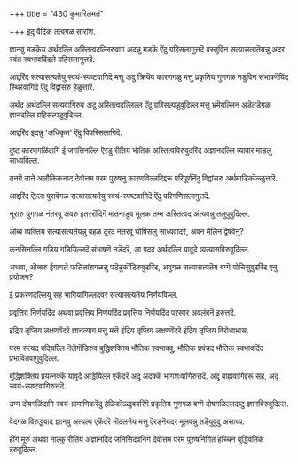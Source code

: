 +++
title = "430 कुमारिलमतं"

+++
इदु वैदिक तत्वगळ सारांश.

ज्ञानवु मडकॆय अर्थदल्लि अस्तित्वदल्लिरुवाग अदन्नु मडकॆ ऎंदु ग्रहिसलागुत्तदॆ वस्तुविन सत्यासत्यतॆयन्नु अदर स्वंत स्वभावदिंदले ग्रहिसलागुत्तदॆ.

आद्दरिंद सत्यासत्यतॆयु स्वयं-स्पष्टवागिदॆ मत्तु अदु क्रियॆय कारणगळु मत्तु प्रकृतिय गुणगळ नडुविन संभाषणॆयिंद स्थिरवागिदॆ ऎंदु विद्वांसरु हेळुत्तारॆ.

अर्थद अर्थदल्लि सत्यवागिरुव अदु अस्तित्वदल्लिल्ल ऎंदु ग्रहिसल्पडुवुदिल्ल मत्तु भ्रमॆयल्लिन अडॆतडॆगळ ज्ञानदल्लि ग्रहिसल्पडुवुदिल्ल.

आद्दरिंद इदन्नु 'अधिकृत' ऎंदु विवरिसलागिदॆ.

दुष्ट कारणगळिंदागि ई जगत्तिनल्लि ऎरडु रीतिय भौतिक अस्तित्वविरुवुदरिंद अज्ञानदल्लि व्यापार माडलु साध्यविल्ल.

तनगॆ ताने अलौकिकनाद देवोत्तम परम पुरुषनु कारणविल्लदिद्दरू परिपूर्णनॆंदु विद्वांसरु अर्थमाडिकॊळ्ळुत्तारॆ.

आद्दरिंद ऎल्ला पुरावॆगळ सत्यासत्यतॆयु स्वयं-स्पष्टवागिदॆ ऎंदु परिगणिसलागुत्तदॆ.

नूरारु युगगळ नंतरवू अवरु इतररॊंदिगॆ मातनाडुव मूलक तम्म अस्तित्वद अंत्यवन्नु तलुपुवुदिल्ल.

ऒब्ब व्यक्तिय सत्यासत्यतॆयन्नु बहळ दूरद नंतरवू घोषिसलु साध्यवादरॆ, अवन मेलिन द्वेषवेनु?

कनसिनल्लि गडिय गडियिल्लदॆ संभाषणॆ नडॆदरॆ, आ पदद अर्थदल्लि यावुदे व्यत्यासविरुवुदिल्ल.

अथवा, ऒब्बरु ईगागले फलितांशगळन्नु पडॆदुकॊंडिरुवुदरिंद, अवुगळ सत्यासत्यतॆय बग्गॆ योचिसुवुदरिंद एनु प्रयोजन?

ई प्रकरणदल्लियू सह भागियागिल्लदवर सत्यासत्यतॆय निर्णयविल्ल.

प्रवृत्तिय निर्णयदिंद अथवा प्रवृत्तिय निर्णयदिंद प्रवृत्तिय निर्णयदिंद परस्पर अवलंबनॆ इरुत्तदॆ.

इंद्रिय तृप्तिय लक्षणवॆंदरॆ ज्ञानत्याग मत्तु मत्तॆ इंद्रिय तृप्तिय लक्षणवॆंदरॆ इंद्रिय तृप्तिय विरोधाभास.

परम सत्यद बदियल्लि नॆलॆगॊंडिरुव बुद्धिशक्तिय भौतिक स्वभाववु, भौतिक प्रपंचद भौतिक स्वभावदिंद प्रभावितवागुवुदिल्ल.

बुद्धिशक्तिय प्रयत्नक्कॆ यावुदे अड्डियिल्ल एकॆंदरॆ अदु अदक्कॆ भागशःवागिरुत्तदॆ. अदु बाह्यवागिद्दरू सह, अदु स्वयं-स्पष्टवागिरुत्तदॆ.

तम्म दोषगळिंदागि स्वयं-प्रामाणिकरॆंदु हेळिकॊळ्ळुववरिगॆ प्रकृतिय गुणगळ बग्गॆ दोषगळिल्लदष्टु ज्ञानविरुवुदिल्ल.

वेदगळ विरुद्धवाद ज्ञानवु अत्यल्प एकॆंदरॆ मॊदलनॆय मत्तु ऎरडनॆयदर मूलवन्नु तडॆयुवुदु असाध्य.

हीगॆ मूरु अथवा नाल्कु रीतिय अज्ञानदिंद जनिसिदवनिगॆ देवोत्तम परम पुरुषनिगिंत हॆच्चिन बुद्धिवंतिकॆ इरुवुदिल्ल.

